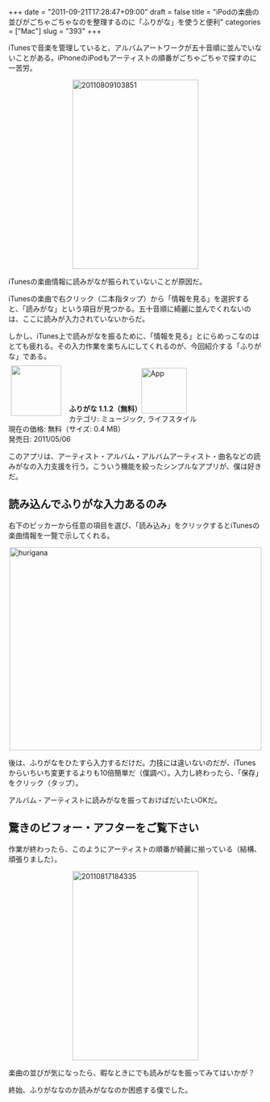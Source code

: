 +++
date = "2011-09-21T17:28:47+09:00"
draft = false
title = "iPodの楽曲の並びがごちゃごちゃなのを整理するのに「ふりがな」を使うと便利"
categories = ["Mac"]
slug = "393"
+++

iTunesで音楽を管理していると、アルバムアートワークが五十音順に並んでいないことがある。iPhoneのiPodもアーティストの順番がごちゃごちゃで探すのに一苦労。

<img style="display:block; margin-left:auto; margin-right:auto;" src="/images/2011/09/201108091038511.jpg" alt="20110809103851" title="20110809103851.jpg" border="0" width="250" height="375" />

iTunesの楽曲情報に読みがなが振られていないことが原因だ。

iTunesの楽曲で右クリック（二本指タップ）から「情報を見る」を選択すると、「読みがな」という項目が見つかる。五十音順に綺麗に並んでくれないのは、ここに読みが入力されていないからだ。

しかし、iTunes上で読みがなを振るために、「情報を見る」とにらめっこなのはとても疲れる。その入力作業を楽ちんにしてくれるのが、今回紹介する「ふりがな」である。

<a href="https://itunes.apple.com/jp/app/id435937911?mt=8&uo=4&at=11l3RT" target="_blank" rel="nofollow"><img width="100" class="alignleft" align="left" src="http://a4.mzstatic.com/us/r1000/118/Purple/bf/c2/03/mzi.azozmyyp.100x100-75.png" style="margin: -5px 15px 1px 5px;"></a><strong> ふりがな 1.1.2（無料）</strong><a href="https://itunes.apple.com/jp/app/id435937911?mt=8&uo=4&at=11l3RT" target="_blank" rel="nofollow"><img src="/images/2012/12/viewinitunes_jp.png" style="vertical-align:bottom;" width="90" alt="App"></a><br> カテゴリ: ミュージック, ライフスタイル<br> 現在の価格: 無料（サイズ: 0.4 MB）<br> 発売日: 2011/05/06<br style="clear: both;">

このアプリは、アーティスト・アルバム・アルバムアーティスト・曲名などの読みがなの入力支援を行う。こういう機能を絞ったシンプルなアプリが、僕は好きだ。

<h2>読み込んでふりがな入力あるのみ</h2>

右下のピッカーから任意の項目を選び、「読み込み」をクリックするとiTunesの楽曲情報を一覽で示してくれる。

<img style="display:block; margin-left:auto; margin-right:auto;" src="/images/2011/09/hurigana.jpg" alt="hurigana" title="hurigana.jpg" border="0" width="500" height="402" />

後は、ふりがなをひたすら入力するだけだ。力技には違いないのだが、iTunesからいちいち変更するよりも10倍簡単だ（僕調べ）。入力し終わったら、「保存」をクリック（タップ）。

アルバム・アーティストに読みがなを振っておけばだいたいOKだ。

<h2>驚きのビフォー・アフターをご覧下さい</h2>

作業が終わったら、このようにアーティストの順番が綺麗に揃っている（結構、頑張りました）。

<img style="display:block; margin-left:auto; margin-right:auto;" src="/images/2011/09/20110817184335.jpg" alt="20110817184335" title="20110817184335.jpg" border="0" width="250" height="375" />

楽曲の並びが気になったら、暇なときにでも読みがなを振ってみてはいかが？

終始、ふりがななのか読みがななのか困惑する僕でした。

